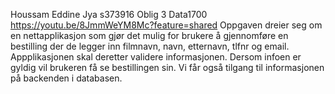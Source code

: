 Houssam Eddine Jya
s373916
Oblig 3 Data1700
https://youtu.be/8JmmWeYM8Mc?feature=shared
Oppgaven dreier seg om en nettapplikasjon som gjør det mulig for brukere å gjennomføre en bestilling der de legger inn filmnavn, navn, etternavn, tlfnr og email.
Appplikasjonen skal deretter validere informasjonen. Dersom infoen er gyldig vil brukeren få se bestillingen sin.
Vi får også tilgang til informasjonen på backenden i databasen.


